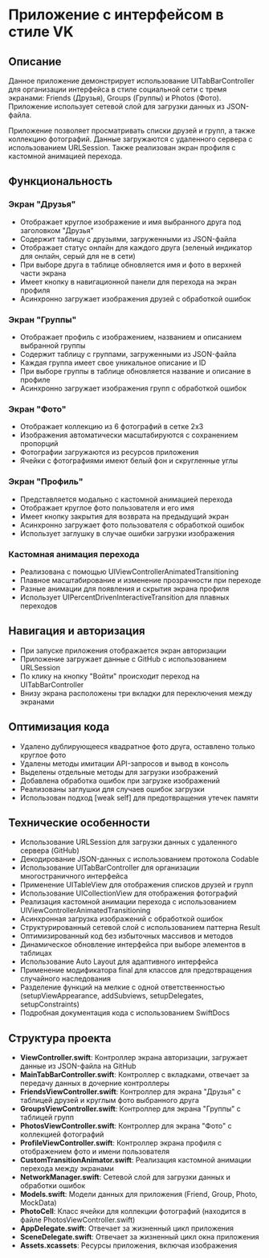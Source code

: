 # Приложение с интерфейсом в стиле VK

## Описание
Данное приложение демонстрирует использование UITabBarController для организации интерфейса в стиле социальной сети с тремя экранами: Friends (Друзья), Groups (Группы) и Photos (Фото). Приложение использует сетевой слой для загрузки данных из JSON-файла.

Приложение позволяет просматривать списки друзей и групп, а также коллекцию фотографий. Данные загружаются с удаленного сервера с использованием URLSession. Также реализован экран профиля с кастомной анимацией перехода.

## Функциональность

### Экран "Друзья"
- Отображает круглое изображение и имя выбранного друга под заголовком "Друзья"
- Содержит таблицу с друзьями, загруженными из JSON-файла
- Отображает статус онлайн для каждого друга (зеленый индикатор для онлайн, серый для не в сети)
- При выборе друга в таблице обновляется имя и фото в верхней части экрана
- Имеет кнопку в навигационной панели для перехода на экран профиля
- Асинхронно загружает изображения друзей с обработкой ошибок

### Экран "Группы"
- Отображает профиль с изображением, названием и описанием выбранной группы
- Содержит таблицу с группами, загруженными из JSON-файла
- Каждая группа имеет свое уникальное описание и ID
- При выборе группы в таблице обновляется название и описание в профиле
- Асинхронно загружает изображения групп с обработкой ошибок

### Экран "Фото"
- Отображает коллекцию из 6 фотографий в сетке 2x3
- Изображения автоматически масштабируются с сохранением пропорций
- Фотографии загружаются из ресурсов приложения
- Ячейки с фотографиями имеют белый фон и скругленные углы

### Экран "Профиль"
- Представляется модально с кастомной анимацией перехода
- Отображает круглое фото пользователя и его имя
- Имеет кнопку закрытия для возврата на предыдущий экран
- Асинхронно загружает фото пользователя с обработкой ошибок
- Использует заглушку в случае ошибки загрузки изображения

### Кастомная анимация перехода
- Реализована с помощью UIViewControllerAnimatedTransitioning
- Плавное масштабирование и изменение прозрачности при переходе
- Разные анимации для появления и скрытия экрана профиля
- Использует UIPercentDrivenInteractiveTransition для плавных переходов

## Навигация и авторизация
- При запуске приложения отображается экран авторизации
- Приложение загружает данные с GitHub с использованием URLSession
- По клику на кнопку "Войти" происходит переход на UITabBarController
- Внизу экрана расположены три вкладки для переключения между экранами

## Оптимизация кода
- Удалено дублирующееся квадратное фото друга, оставлено только круглое фото
- Удалены методы имитации API-запросов и вывод в консоль
- Выделены отдельные методы для загрузки изображений
- Добавлена обработка ошибок при загрузке изображений
- Реализованы заглушки для случаев ошибок загрузки
- Использован подход [weak self] для предотвращения утечек памяти

## Технические особенности
- Использование URLSession для загрузки данных с удаленного сервера (GitHub)
- Декодирование JSON-данных с использованием протокола Codable
- Использование UITabBarController для организации многостраничного интерфейса
- Применение UITableView для отображения списков друзей и групп
- Использование UICollectionView для отображения фотографий
- Реализация кастомной анимации перехода с использованием UIViewControllerAnimatedTransitioning
- Асинхронная загрузка изображений с обработкой ошибок
- Структурированный сетевой слой с использованием паттерна Result
- Оптимизированный код без избыточных массивов и методов
- Динамическое обновление интерфейса при выборе элементов в таблицах
- Использование Auto Layout для адаптивного интерфейса
- Применение модификатора final для классов для предотвращения случайного наследования
- Разделение функций на мелкие с одной ответственностью (setupViewAppearance, addSubviews, setupDelegates, setupConstraints)
- Подробная документация кода с использованием SwiftDocs

## Структура проекта
- **ViewController.swift**: Контроллер экрана авторизации, загружает данные из JSON-файла на GitHub
- **MainTabBarController.swift**: Контроллер с вкладками, отвечает за передачу данных в дочерние контроллеры
- **FriendsViewController.swift**: Контроллер для экрана "Друзья" с таблицей друзей и круглым фото выбранного друга
- **GroupsViewController.swift**: Контроллер для экрана "Группы" с таблицей групп
- **PhotosViewController.swift**: Контроллер для экрана "Фото" с коллекцией фотографий
- **ProfileViewController.swift**: Контроллер экрана профиля с отображением фото и имени пользователя
- **CustomTransitionAnimator.swift**: Реализация кастомной анимации перехода между экранами
- **NetworkManager.swift**: Сетевой слой для загрузки данных и обработки ошибок
- **Models.swift**: Модели данных для приложения (Friend, Group, Photo, MockData)
- **PhotoCell**: Класс ячейки для коллекции фотографий (находится в файле PhotosViewController.swift)
- **AppDelegate.swift**: Отвечает за жизненный цикл приложения
- **SceneDelegate.swift**: Отвечает за жизненный цикл окна приложения
- **Assets.xcassets**: Ресурсы приложения, включая изображения
